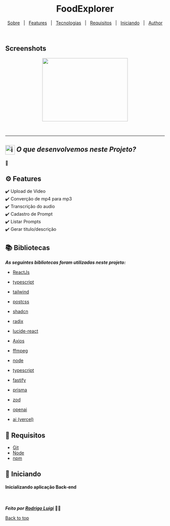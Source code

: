 # <h1 id="top" align="center">Food**Explorer**</h1>

<p align="center">
  <a href="#sobre">Sobre</a> &#xa0; | &#xa0; 
  <a href="#gear-features">Features</a> &#xa0; | &#xa0;
  <a href="#books-bibliotecas">Tecnologias</a> &#xa0; | &#xa0;
  <a href="#-requisitos">Requisitos</a> &#xa0; | &#xa0;
  <a href="#checkered_flag-iniciando">Iniciando</a> &#xa0; | &#xa0;
  <a href="https://github.com/RodrigoLuigi" target="_blank">Author</a>
</p>

<br>

## Screenshots

<div align="center">
  <img src="https://www.notion.so/image/https%3A%2F%2Fprod-files-secure.s3.us-west-2.amazonaws.com%2F97c69c00-120d-4931-bc22-1d2cfb89c8a6%2Fe3eb71a9-b49f-456b-814c-9c23ee2dafe2%2FWallpaper_-_2560x1080.png?table=block&id=03c2316a-b5c6-4f08-8619-89e8cdaff8d6&spaceId=97c69c00-120d-4931-bc22-1d2cfb89c8a6&width=2000&userId=f6302265-ce93-4ce3-ab16-d418abdf1d49&cache=v2" width="270px" height="200px">
</div>

<br><hr>

## <img id="sobre" src="https://imgur.com/VhTBbHg.png" alt="imagem de um notebook" align="center" width="30px"> _**O que desenvolvemos neste Projeto?**_

📌

## :gear: Features

:heavy_check_mark: Upload de Video\
:heavy_check_mark: Converção de mp4 para mp3\
:heavy_check_mark: Transcrição do audio\
:heavy_check_mark: Cadastro de Prompt\
:heavy_check_mark: Listar Prompts\
:heavy_check_mark: Gerar titulo/descrição

## :books: Bibliotecas

_**As seguintes bibliotecas foram utilizadas neste projeto:**_

- [ReactJs]()
- [typescript]()
- [tailwind]()
- [postcss]()
- [shadcn]()
- [radix]()
- [lucide-react]()
- [Axios]()
- [ffmpeg]()

- [node]()
- [typescript]()
- [fastify]()
- [prisma]()
- [zod]()
- [openai]()
- [ai (vercel)]()

## 📝 Requisitos

- [Git](https://git-scm.com)
- [Node](https://nodejs.org/en/)
- [npm](https://www.npmjs.com/)

## :checkered_flag: Iniciando

#### Inicializando aplicação Back-end

<!-- ```bash
# Clone este projeto
$ git clone https://github.com/RodrigoLuigi/FoodExplorer-API.git

# Acesse o projeto
$ cd FoodExplorer-API

# Instale as dependências
$ npm install

# Inicializando Migrations
$ npm run migrate

# Inicializando projeto
$ npm start

# Inicializando projeto modo Desenvolvimento
$ npm run dev

# O Server irá inicializar em http://localhost:3333
```

#### Inicializando aplicação Front-end

```bash
# Clone este projeto
$ git clone https://github.com/RodrigoLuigi/FoodExplorer-Frontend.git

# Acesse o projeto
$ cd FoodExplorer-Frontend

# Instale as dependências
$ npm install

# Execute o projeto com npm
$ npm run dev

# O Server irá inicializar em http://localhost:5173
``` -->

&#xa0;

_**Feito por <a href="https://github.com/RodrigoLuigi" target="_blank">Rodrigo Luigi</a>**_ 👨‍🚀

<a href="#top">Back to top</a>
